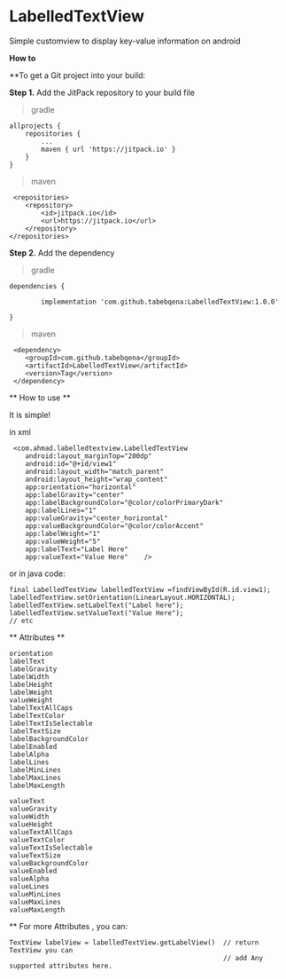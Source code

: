 # LabelledTextView
Simple customview to display key-value information on android

**How to**

**To get a Git project into your build:

**Step 1.** Add the JitPack repository to your build file


> gradle
      
	allprojects {
		repositories {
			...
			maven { url 'https://jitpack.io' }
		}
	}
> maven
    
     <repositories>
		<repository>
		    <id>jitpack.io</id>
		    <url>https://jitpack.io</url>
		</repository>
	</repositories>
	
**Step 2.** Add the dependency
>gradle

	dependencies {
	
	        implementation 'com.github.tabebqena:LabelledTextView:1.0.0'
	
	}

> maven

 	 <dependency>
	    <groupId>com.github.tabebqena</groupId>
	    <artifactId>LabelledTextView</artifactId>
	    <version>Tag</version>
	 </dependency>


** How to use **

It is simple!  

in xml

     <com.ahmad.labelledtextview.LabelledTextView
        android:layout_marginTop="200dp"
        android:id="@+id/view1"
        android:layout_width="match_parent"
        android:layout_height="wrap_content"
        app:orientation="horizontal"
        app:labelGravity="center"
        app:labelBackgroundColor="@color/colorPrimaryDark"
        app:labelLines="1"
        app:valueGravity="center_horizontal"
        app:valueBackgroundColor="@color/colorAccent"
        app:labelWeight="1"
        app:valueWeight="5"
        app:labelText="Label Here"
        app:valueText="Value Here"    />
</LinearLayout>

or in java code:
    
    final LabelledTextView labelledTextView =findViewById(R.id.view1);
    labelledTextView.setOrientation(LinearLayout.HORIZONTAL);
    labelledTextView.setLabelText("Label here");
    labelledTextView.setValueText("Value Here");
    // etc

** Attributes **

    orientation
    labelText
    labelGravity
    labelWidth
    labelHeight
    labelWeight
    valueWeight
    labelTextAllCaps
    labelTextColor
    labelTextIsSelectable
    labelTextSize
    labelBackgroundColor
    labelEnabled
    labelAlpha
    labelLines
    labelMinLines
    labelMaxLines
    labelMaxLength
    
    valueText
    valueGravity
    valueWidth
    valueHeight
    valueTextAllCaps
    valueTextColor
    valueTextIsSelectable
    valueTextSize
    valueBackgroundColor
    valueEnabled
    valueAlpha
    valueLines
    valueMinLines
    valueMaxLines
    valueMaxLength
    


** For more Attributes , you can:

    TextView labelView = labelledTextView.getLabelView()  // return TextView you can
                                                          // add Any supported attributes here. 
        
